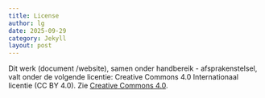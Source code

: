 ```yaml
---
title: License
author: lg
date: 2025-09-29
category: Jekyll
layout: post
---
```


Dit werk (document /website), samen onder handbereik - afsprakenstelsel, valt onder de volgende licentie: Creative Commons 4.0 Internationaal licentie (CC BY 4.0). Zie [Creative Commons 4.0][1]. 

[1]: https://creativecommons.org/licenses/by/4.0/legalcode
